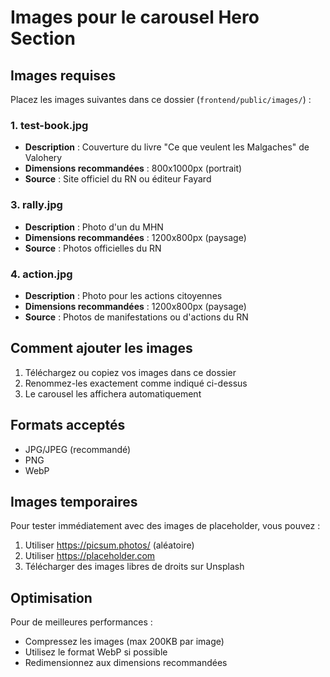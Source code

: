 # Images pour le carousel Hero Section

## Images requises

Placez les images suivantes dans ce dossier (`frontend/public/images/`) :

### 1. test-book.jpg
- **Description** : Couverture du livre "Ce que veulent les Malgaches" de Valohery
- **Dimensions recommandées** : 800x1000px (portrait)
- **Source** : Site officiel du RN ou éditeur Fayard

### 3. rally.jpg
- **Description** : Photo d'un  du MHN
- **Dimensions recommandées** : 1200x800px (paysage)
- **Source** : Photos officielles du RN

### 4. action.jpg
- **Description** : Photo pour les actions citoyennes
- **Dimensions recommandées** : 1200x800px (paysage)
- **Source** : Photos de manifestations ou d'actions du RN

## Comment ajouter les images

1. Téléchargez ou copiez vos images dans ce dossier
2. Renommez-les exactement comme indiqué ci-dessus
3. Le carousel les affichera automatiquement

## Formats acceptés
- JPG/JPEG (recommandé)
- PNG
- WebP

## Images temporaires

Pour tester immédiatement avec des images de placeholder, vous pouvez :
1. Utiliser https://picsum.photos/ (aléatoire)
2. Utiliser https://placeholder.com
3. Télécharger des images libres de droits sur Unsplash

## Optimisation

Pour de meilleures performances :
- Compressez les images (max 200KB par image)
- Utilisez le format WebP si possible
- Redimensionnez aux dimensions recommandées

